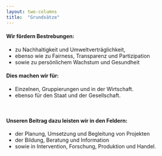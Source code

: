 ```yaml
---
layout: two-columns
title:  "Grundsätze"
---
```



#### Wir fördern Bestrebungen:

- zu Nachhaltigkeit und Umweltverträglichkeit,
- ebenso wie zu Fairness, Transparenz und Partizipation
- sowie zu persönlichem Wachstum und Gesundheit

#### Dies machen wir für: 

- Einzelnen, Gruppierungen und in der Wirtschaft.
- ebenso für den Staat und der Gesellschaft.

<br>

#### Unseren Beitrag dazu leisten wir in den Feldern:

- der Planung, Umsetzung und Begleitung von Projekten
- der Bildung, Beratung und Information
- sowie in Intervention, Forschung, Produktion und Handel.
